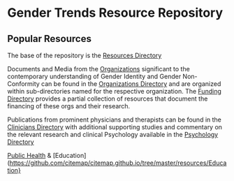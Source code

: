 # Gender Trends Resource Repository


## Popular Resources

The base of the repository is the [Resources Directory](https://github.com/citemap/citemap.github.io/tree/master/resources "Repository Resources")

Documents and Media from the [Organizations](https://github.com/citemap/citemap.github.io/tree/master/resources/Organizations) significant to the contemporary understanding of Gender Identity and Gender Non-Conformity can be found in the [Organizations Directory](https://github.com/citemap/citemap.github.io/tree/master/resources/Organizations) and are organized within sub-directories named for the respective organization. The [Funding Directory](https://github.com/citemap/citemap.github.io/tree/master/resources/Funding) provides a partial collection of resources that document the financing of these orgs and their research.

Publications from prominent physicians and therapists can be found in the [Clinicians Directory](https://github.com/citemap/citemap.github.io/tree/master/resources/Clinicians) with additional supporting studies and commentary on the relevant research and clinical Psychology available in the [Psychology Directory](https://github.com/citemap/citemap.github.io/tree/master/resources/Psychology)

[Public Health](https://github.com/citemap/citemap.github.io/tree/master/resources/PublicHealth) & [Education](https://github.com/citemap/citemap.github.io/tree/master/resources/Education} 




